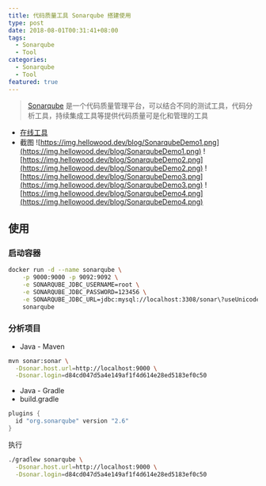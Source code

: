 ```yaml
---
title: 代码质量工具 Sonarqube 搭建使用
type: post
date: 2018-08-01T00:31:41+08:00
tags:
  - Sonarqube
  - Tool
categories:
  - Sonarqube
  - Tool
featured: true
---
```


> [Sonarqube](https://www.sonarqube.org/) 是一个代码质量管理平台，可以结合不同的测试工具，代码分析工具，持续集成工具等提供代码质量可是化和管理的工具

- [在线工具](https://sonarcloud.io)
- 截图
  ![https://img.hellowood.dev/blog/SonarqubeDemo1.png](https://img.hellowood.dev/blog/SonarqubeDemo1.png)
  ![https://img.hellowood.dev/blog/SonarqubeDemo2.png](https://img.hellowood.dev/blog/SonarqubeDemo2.png)
  ![https://img.hellowood.dev/blog/SonarqubeDemo3.png](https://img.hellowood.dev/blog/SonarqubeDemo3.png)
  ![https://img.hellowood.dev/blog/SonarqubeDemo4.png](https://img.hellowood.dev/blog/SonarqubeDemo4.png)

## 使用

### 启动容器

```bash
docker run -d --name sonarqube \
    -p 9000:9000 -p 9092:9092 \
    -e SONARQUBE_JDBC_USERNAME=root \
    -e SONARQUBE_JDBC_PASSWORD=123456 \
    -e SONARQUBE_JDBC_URL=jdbc:mysql://localhost:3308/sonar\?useUnicode=true\&characterEncoding=utf8 \
    sonarqube
```

### 分析项目

- Java - Maven

```bash
mvn sonar:sonar \
  -Dsonar.host.url=http://localhost:9000 \
  -Dsonar.login=d84cd047d5a4e149af1f4d614e28ed5183ef0c50
```

- Java - Gradle
- build.gradle

```gradle
plugins {
  id "org.sonarqube" version "2.6"
}
```

执行

```bash
./gradlew sonarqube \
  -Dsonar.host.url=http://localhost:9000 \
  -Dsonar.login=d84cd047d5a4e149af1f4d614e28ed5183ef0c50
```
